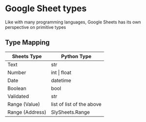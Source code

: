 # Google Sheet types

Like with many programming languages, Google Sheets has its own perspective on primitive types


## Type Mapping

| Sheets Type     | Python Type               |
| --------------- | ------------------------- |
| Text            | str                       |
| Number          | int \| float              |
| Date            | datetime                  |
| Boolean         | bool                      |
| Validated       | str                       |
| Range (Value)   | list of list of the above |
| Range (Address) | SlySheets.Range           |